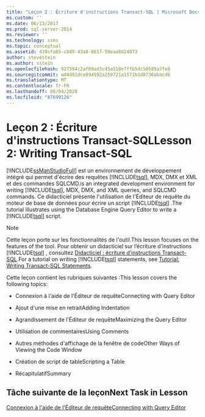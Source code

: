 ```yaml
---
title: "Leçon 2 : Écriture d'instructions Transact-SQL | Microsoft Docs"
ms.custom: ''
ms.date: 06/13/2017
ms.prod: sql-server-2014
ms.reviewer: ''
ms.technology: ssms
ms.topic: conceptual
ms.assetid: 439cfab5-c049-43a8-8617-59eaa8d24873
author: stevestein
ms.author: sstein
ms.openlocfilehash: 927594c2af09ad3c45a518e7ffb5dc50589a7fe8
ms.sourcegitcommit: ad4d92dce894592a259721a1571b1d8736abacdb
ms.translationtype: MT
ms.contentlocale: fr-FR
ms.lasthandoff: 08/04/2020
ms.locfileid: "87699126"
---
```

# <a name="lesson-2-writing-transact-sql"></a><span data-ttu-id="3ac32-102">Leçon 2 : Écriture d'instructions Transact-SQL</span><span class="sxs-lookup"><span data-stu-id="3ac32-102">Lesson 2: Writing Transact-SQL</span></span>
  [!INCLUDE[ssManStudioFull](../../includes/ssmanstudiofull-md.md)] <span data-ttu-id="3ac32-103">est un environnement de développement intégré qui permet d'écrire des requêtes [!INCLUDE[tsql](../../includes/tsql-md.md)], MDX, DMX et XML et des commandes SQLCMD.</span><span class="sxs-lookup"><span data-stu-id="3ac32-103">is an integrated development environment for writing [!INCLUDE[tsql](../../includes/tsql-md.md)], MDX, DMX, and XML queries, and SQLCMD commands.</span></span> <span data-ttu-id="3ac32-104">Ce didacticiel présente l'utilisation de l'Éditeur de requête du moteur de base de données pour écrire un script [!INCLUDE[tsql](../../includes/tsql-md.md)] .</span><span class="sxs-lookup"><span data-stu-id="3ac32-104">The tutorial illustrates using the Database Engine Query Editor to write a [!INCLUDE[tsql](../../includes/tsql-md.md)] script.</span></span>  
  
> [!NOTE]  
>  <span data-ttu-id="3ac32-105">Cette leçon porte sur les fonctionnalités de l'outil.</span><span class="sxs-lookup"><span data-stu-id="3ac32-105">This lesson focuses on the features of the tool.</span></span> <span data-ttu-id="3ac32-106">Pour obtenir un didacticiel sur l’écriture d’instructions [!INCLUDE[tsql](../../includes/tsql-md.md)] , consultez [Didacticiel : écriture d’instructions Transact-SQL](../../t-sql/tutorial-writing-transact-sql-statements.md).</span><span class="sxs-lookup"><span data-stu-id="3ac32-106">For a tutorial on writing [!INCLUDE[tsql](../../includes/tsql-md.md)] statements, see [Tutorial: Writing Transact-SQL Statements](../../t-sql/tutorial-writing-transact-sql-statements.md).</span></span>  
  
 <span data-ttu-id="3ac32-107">Cette leçon contient les rubriques suivantes :</span><span class="sxs-lookup"><span data-stu-id="3ac32-107">This lesson covers the following topics:</span></span>  
  
-   <span data-ttu-id="3ac32-108">Connexion à l'aide de l'Éditeur de requête</span><span class="sxs-lookup"><span data-stu-id="3ac32-108">Connecting with Query Editor</span></span>  
  
-   <span data-ttu-id="3ac32-109">Ajout d'une mise en retrait</span><span class="sxs-lookup"><span data-stu-id="3ac32-109">Adding Indentation</span></span>  
  
-   <span data-ttu-id="3ac32-110">Agrandissement de l'Éditeur de requête</span><span class="sxs-lookup"><span data-stu-id="3ac32-110">Maximizing the Query Editor</span></span>  
  
-   <span data-ttu-id="3ac32-111">Utilisation de commentaires</span><span class="sxs-lookup"><span data-stu-id="3ac32-111">Using Comments</span></span>  
  
-   <span data-ttu-id="3ac32-112">Autres méthodes d'affichage de la fenêtre de code</span><span class="sxs-lookup"><span data-stu-id="3ac32-112">Other Ways of Viewing the Code Window</span></span>  
  
-   <span data-ttu-id="3ac32-113">Création de script de table</span><span class="sxs-lookup"><span data-stu-id="3ac32-113">Scripting a Table</span></span>  
  
-   <span data-ttu-id="3ac32-114">Récapitulatif</span><span class="sxs-lookup"><span data-stu-id="3ac32-114">Summary</span></span>  
  
## <a name="next-task-in-lesson"></a><span data-ttu-id="3ac32-115">Tâche suivante de la leçon</span><span class="sxs-lookup"><span data-stu-id="3ac32-115">Next Task in Lesson</span></span>  
 [<span data-ttu-id="3ac32-116">Connexion à l'aide de l'Éditeur de requête</span><span class="sxs-lookup"><span data-stu-id="3ac32-116">Connecting with Query Editor</span></span>](lesson-2-1-connecting-with-query-editor.md)  
  
  
